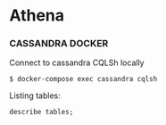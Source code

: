 # Athena





### CASSANDRA DOCKER

Connect to cassandra CQLSh locally
```
$ docker-compose exec cassandra cqlsh
```
Listing tables:
```
describe tables;
```
